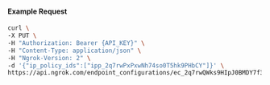 <!-- Code generated for API Clients. DO NOT EDIT. -->

#### Example Request

```bash
curl \
-X PUT \
-H "Authorization: Bearer {API_KEY}" \
-H "Content-Type: application/json" \
-H "Ngrok-Version: 2" \
-d '{"ip_policy_ids":["ipp_2q7rwPxPxwNh74so0T5hk9PHbCY"]}' \
https://api.ngrok.com/endpoint_configurations/ec_2q7rwQWks9HIpJ0BMDY7f3ZvP74/ip_policy
```
